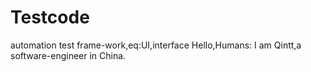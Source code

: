 # Testcode
automation test frame-work,eq:UI,interface
Hello,Humans:
I am Qintt,a software-engineer in China.
